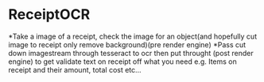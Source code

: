 # ReceiptOCR
  *Take a image of a receipt, check the image for an object(and hopefully cut image to receipt only remove background)(pre render engine)
  *Pass cut down imagestream through tesseract to ocr then put throught (post render engine) to get validate text on receipt off what you need 
e.g. Items on receipt and their amount, total cost etc...

